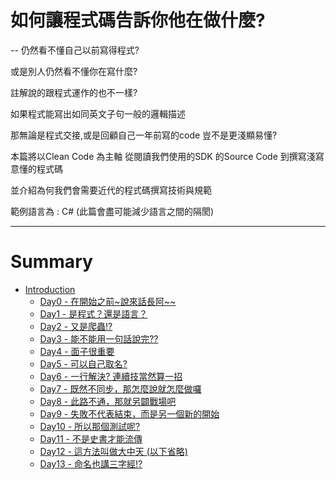 # 如何讓程式碼告訴你他在做什麼?
--
仍然看不懂自己以前寫得程式?

或是別人仍然看不懂你在寫什麼? 

註解說的跟程式運作的也不一樣? 

如果程式能寫出如同英文子句一般的邏輯描述 

那無論是程式交接,或是回顧自己一年前寫的code 豈不是更淺顯易懂? 

本篇將以Clean Code 為主軸 從閱讀我們使用的SDK 的Source Code 到撰寫淺寫意懂的程式碼 

並介紹為何我們會需要近代的程式碼撰寫技術與規範 

範例語言為 : C# (此篇會盡可能減少語言之間的隔閡)

---
# Summary

* [Introduction](README.md)
  * [Day0 - 在開始之前~說來話長阿~~](./topic/Day0.md)
  * [Day1 - 是程式？還是語言？](./topic/Day1.md)
  * [Day2 - 又是爬蟲!?](./topic/Day2.md)
  * [Day3 - 能不能用一句話說完??](./topic/Day3.md)
  * [Day4 - 面子很重要](./topic/Day4.md)
  * [Day5 - 可以自己取名?](./topic/Day5.md)
  * [Day6 - 一行解決? 連續技當然算一招](./topic/Day6.md)
  * [Day7 - 既然不同步，那怎麼說就怎麼做囉](./topic/Day7.md)
  * [Day8 - 此路不通，那就另闢戰場吧](./topic/Day8.md)
  * [Day9 - 失敗不代表結束，而是另一個新的開始](./topic/Day9.md)
  * [Day10 - 所以那個測試呢?](./topic/Day10.md)
  * [Day11 - 不是史書才能流傳](./topic/Day11.md)
  * [Day12 - 這方法叫做大中天 (以下省略)](./topic/Day12.md)
  * [Day13 - 命名也講三字經!?](./topic/Day13.md)